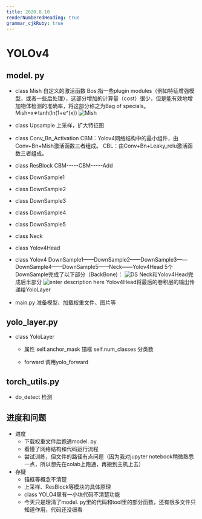```yaml
---
title: 2020.8.10
renderNumberedHeading: true
grammar_cjkRuby: true
---
```


# YOLOv4
## model. py
* class Mish
	  自定义的激活函数
	  Bos:指一些plugin modules（例如特征增强模型，或者一些后处理），这部分增加的计算量（cost）很少，但是能有效地增加物体检测的准确率，将这部分称之为Bag of specials。
	  Mish=x∗tanh(ln(1+e^(x))
	  ![Mish](https://img-blog.csdnimg.cn/20200514113420184.png?x-oss-process=image/watermark,type_ZmFuZ3poZW5naGVpdGk,shadow_10,text_aHR0cHM6Ly9ibG9nLmNzZG4ubmV0L2xpdTM2MTIxNjI=,size_16,color_FFFFFF,t_70)
* class Upsample
      上采样，扩大特征图
	  
* class Conv_Bn_Activation
	  CBM：Yolov4网络结构中的最小组件，由Conv+Bn+Mish激活函数三者组成。
     CBL：由Conv+Bn+Leaky_relu激活函数三者组成。
* class ResBlock
	  CBM-----CBM-----Add
* class DownSample1
* class DownSample2
* class DownSample3
* class DownSample4
* class DownSample5
* class Neck
* class Yolov4Head
* class Yolov4
	  DownSample1——DownSample2——DownSample3——DownSample4——DownSample5——Neck——Yolov4Head
	  5个DownSample完成了以下部分（BackBone)：
	  ![DS](https://img-blog.csdnimg.cn/20200726120525256.png?x-oss-process=image/watermark,type_ZmFuZ3poZW5naGVpdGk,shadow_10,text_aHR0cHM6Ly9ibG9nLmNzZG4ubmV0L2FuZHlqa3Q=,size_16,color_FFFFFF,t_70)
	 Neck和Yolov4Head完成后半部分
	 ![enter description here](https://img-blog.csdnimg.cn/20200726113628176.png?x-oss-process=image/watermark,type_ZmFuZ3poZW5naGVpdGk,shadow_10,text_aHR0cHM6Ly9ibG9nLmNzZG4ubmV0L2FuZHlqa3Q=,size_16,color_FFFFFF,t_70)
	  Yolov4Head将最后的卷积层的输出传递给YoloLayer
	 
* main.py
  准备模型、加载权重文件、图片等
  
## yolo_layer.py
* class YoloLayer
    * 属性
        self.anchor_mask  锚框 
        self.num_classes   分类数

	* forward
	  调用yolo_forward

## torch_utils.py
* do_detect
  检测
	 
	  
 ## 进度和问题
 * 进度
    * 下载权重文件后跑通model. py
    * 看懂了网络结构和代码运行流程
    * 尝试训练，但文件的路径有点问题（因为我对jupyter notebook稍微熟悉一点，所以想先在colab上跑通，再搬到主机上去）
  * 存疑
     * 锚框等概念不清楚
     * 上采样、ResBlock等模块的具体原理
     * class YOLO4里有一小块代码不清楚功能
     * 今天只是理清了model. py里的代码和tool里的部分函数，还有很多文件只知道作用，代码还没细看